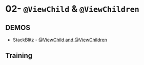 # 02- `@ViewChild` & `@ViewChildren`


## DEMOS

- StackBlitz - [@ViewChild and @ViewChildren](https://stackblitz.com/edit/angular-ivy-hczcd2)


## Training

